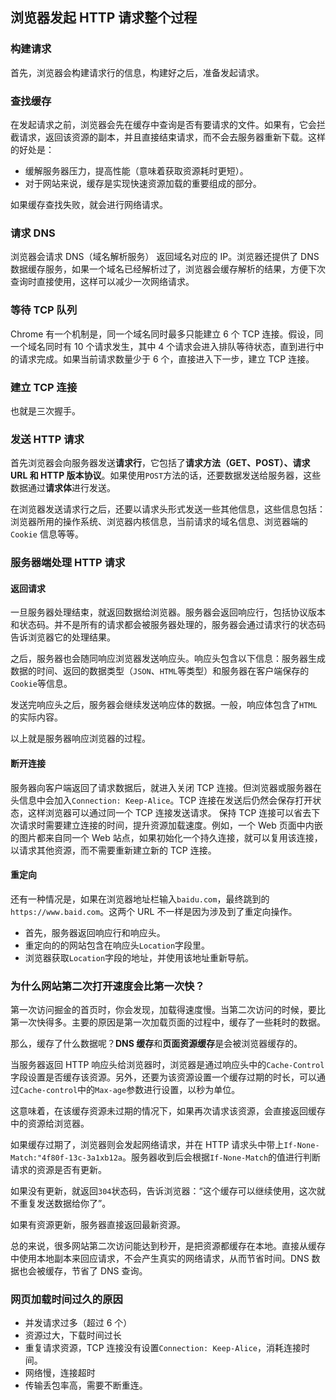 ## 浏览器发起 HTTP 请求整个过程

### 构建请求

首先，浏览器会构建请求行的信息，构建好之后，准备发起请求。

### 查找缓存

在发起请求之前，浏览器会先在缓存中查询是否有要请求的文件。如果有，它会拦截请求，返回该资源的副本，并且直接结束请求，而不会去服务器重新下载。这样的好处是：

- 缓解服务器压力，提高性能（意味着获取资源耗时更短）。
- 对于网站来说，缓存是实现快速资源加载的重要组成的部分。

如果缓存查找失败，就会进行网络请求。

### 请求 DNS

浏览器会请求 DNS（域名解析服务） 返回域名对应的 IP。浏览器还提供了 DNS 数据缓存服务，如果一个域名已经解析过了，浏览器会缓存解析的结果，方便下次查询时直接使用，这样可以减少一次网络请求。

### 等待 TCP 队列

Chrome 有一个机制是，同一个域名同时最多只能建立 6 个 TCP 连接。假设，同一个域名同时有 10 个请求发生，其中 4 个请求会进入排队等待状态，直到进行中的请求完成。如果当前请求数量少于 6 个，直接进入下一步，建立 TCP 连接。

### 建立 TCP 连接

也就是三次握手。

### 发送 HTTP 请求

首先浏览器会向服务器发送**请求行**，它包括了**请求方法（GET、POST）、请求 URL 和 HTTP 版本协议**。如果使用`POST`方法的话，还要数据发送给服务器，这些数据通过**请求体**进行发送。

在浏览器发送请求行之后，还要以请求头形式发送一些其他信息，这些信息包括：浏览器所用的操作系统、浏览器内核信息，当前请求的域名信息、浏览器端的 `Cookie` 信息等等。

### 服务器端处理 HTTP 请求

#### 返回请求

一旦服务器处理结束，就返回数据给浏览器。服务器会返回响应行，包括协议版本和状态码。并不是所有的请求都会被服务器处理的，服务器会通过请求行的状态码告诉浏览器它的处理结果。

之后，服务器也会随同响应浏览器发送响应头。响应头包含以下信息：服务器生成数据的时间、返回的数据类型（`JSON`、`HTML`等类型）和服务器在客户端保存的`Cookie`等信息。

发送完响应头之后，服务器会继续发送响应体的数据。一般，响应体包含了`HTML`的实际内容。

以上就是服务器响应浏览器的过程。

#### 断开连接

服务器向客户端返回了请求数据后，就进入关闭 TCP 连接。但浏览器或服务器在头信息中会加入`Connection: Keep-Alice`。TCP 连接在发送后仍然会保存打开状态，这样浏览器可以通过同一个 TCP 连接发送请求。
保持 TCP 连接可以省去下次请求时需要建立连接的时间，提升资源加载速度。例如，一个 Web 页面中内嵌的图片都来自同一个 Web 站点，如果初始化一个持久连接，就可以复用该连接，以请求其他资源，而不需要重新建立新的 TCP 连接。

#### 重定向

还有一种情况是，如果在浏览器地址栏输入`baidu.com`，最终跳到的`https://www.baid.com`。这两个 URL 不一样是因为涉及到了重定向操作。

- 首先，服务器返回响应行和响应头。
- 重定向的的网站包含在响应头`Location`字段里。
- 浏览器获取`Location`字段的地址，并使用该地址重新导航。

### 为什么网站第二次打开速度会比第一次快？

第一次访问掘金的首页时，你会发现，加载得速度慢。当第二次访问的时候，要比第一次快得多。主要的原因是第一次加载页面的过程中，缓存了一些耗时的数据。

那么，缓存了什么数据呢？**DNS 缓存**和**页面资源缓存**是会被浏览器缓存的。

当服务器返回 HTTP 响应头给浏览器时，浏览器是通过响应头中的`Cache-Control`字段设置是否缓存该资源。另外，还要为该资源设置一个缓存过期的时长，可以通过`Cache-control`中的`Max-age`参数进行设置，以秒为单位。

这意味着，在该缓存资源未过期的情况下，如果再次请求该资源，会直接返回缓存中的资源给浏览器。

如果缓存过期了，浏览器则会发起网络请求，并在 HTTP 请求头中带上`If-None-Match:"4f80f-13c-3a1xb12a`。服务器收到后会根据`If-None-Match`的值进行判断请求的资源是否有更新。

如果没有更新，就返回`304`状态码，告诉浏览器：“这个缓存可以继续使用，这次就不重复发送数据给你了”。

如果有资源更新，服务器直接返回最新资源。

总的来说，很多网站第二次访问能达到秒开，是把资源都缓存在本地。直接从缓存中使用本地副本来回应请求，不会产生真实的网络请求，从而节省时间。DNS 数据也会被缓存，节省了 DNS 查询。

### 网页加载时间过久的原因

- 并发请求过多（超过 6 个）
- 资源过大，下载时间过长
- 重复请求资源，TCP 连接没有设置`Connection: Keep-Alice`，消耗连接时间。
- 网络慢，连接超时
- 传输丢包率高，需要不断重连。
